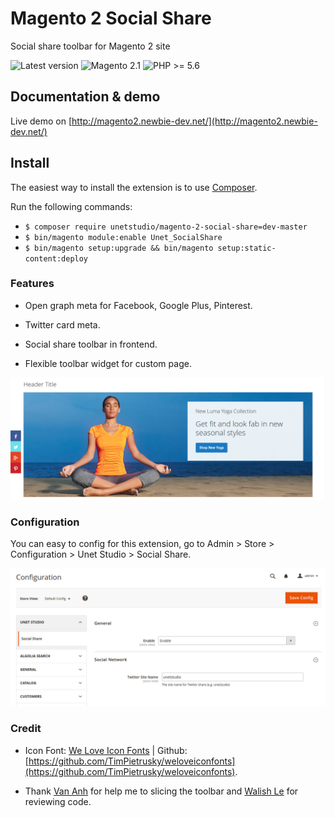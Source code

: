 # Magento 2 Social Share

Social share toolbar for Magento 2 site

![Latest version](https://img.shields.io/badge/latest-1.0.0-green.svg)
![Magento 2.1](https://img.shields.io/badge/Magento-%3E=2.1-blue.svg)
![PHP >= 5.6](https://img.shields.io/badge/PHP-%3E=5.6-green.svg)

Documentation & demo
--------------

Live demo on [http://magento2.newbie-dev.net/](http://magento2.newbie-dev.net/)

Install
------------

The easiest way to install the extension is to use [Composer](https://getcomposer.org/).

Run the following commands:

- ```$ composer require unetstudio/magento-2-social-share=dev-master```
- ```$ bin/magento module:enable Unet_SocialShare```
- ```$ bin/magento setup:upgrade && bin/magento setup:static-content:deploy```


### Features

- Open graph meta for Facebook, Google Plus, Pinterest.

- Twitter card meta.

- Social share toolbar in frontend.

- Flexible toolbar widget for custom page.

![demo](images/toolbar.png)

### Configuration

You can easy to config for this extension, go to Admin > Store > Configuration > Unet Studio > Social Share.

![demo](images/configuration.png)

### Credit

- Icon Font: [We Love Icon Fonts](http://weloveiconfonts.com/) | Github: [https://github.com/TimPietrusky/weloveiconfonts](https://github.com/TimPietrusky/weloveiconfonts).

- Thank [Van Anh](https://github.com/anhhv123) for help me to slicing the toolbar and [Walish Le](https://github.com/walish) for reviewing code.
